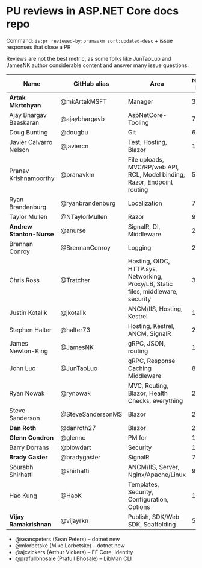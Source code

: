 #  PU reviews in ASP.NET Core docs repo

Command: `is:pr reviewed-by:pranavkm sort:updated-desc` + issue responses that close a PR

Reviews are not the best metric, as some folks like JunTaoLuo and JamesNK author considerable content and answer many issue questions.

| Name | GitHub alias | Area | reviewed-by:them |
| ---- | -------------| ---- | -------------- |
| **Artak Mkrtchyan** | @mkArtakMSFT | Manager | 3 |
| Ajay Bhargav Baaskaran | @ajaybhargavb | AspNetCore-Tooling | 7 |
| Doug Bunting | @dougbu | Git |	6 |
| Javier Calvarro Nelson |	@javiercn | Test, Hosting, Blazor |	10 |
| Pranav Krishnamoorthy | @pranavkm	| File uploads, MVC/RP/web API, RCL, Model binding, Razor, Endpoint routing |	51 |
| Ryan Brandenburg | @ryanbrandenburg |	Localization | 7 |
| Taylor Mullen	| @NTaylorMullen | Razor | 9 |
| **Andrew Stanton-Nurse** | @anurse | SignalR, DI, Middleware | 24 |
| Brennan Conroy | @BrennanConroy | Logging |	26 |
| Chris Ross | @Tratcher | Hosting, OIDC, HTTP.sys, Networking, Proxy/LB, Static files, middleware, security | 39 |
| Justin Kotalik | @jkotalik | ANCM/IIS, Hosting, Kestrel | 13 |
| Stephen Halter | @halter73 | Hosting, Kestrel, ANCM, SignalR | 23 |
| James Newton-King | @JamesNK | gRPC, JSON, routing | 19 |
| John Luo | @JunTaoLuo | gRPC, Response Caching Middleware | 8 |
| Ryan Nowak | @rynowak | MVC, Routing, Blazor, Health Checks, everything | 2 |
| Steve Sanderson | @SteveSandersonMS  | Blazor | 2 |
| **Dan Roth** | @danroth27 | Blazor | 26 |
| **Glenn Condron** | @glennc | PM for  | 1 |
| Barry Dorrans | @blowdart | Security | 18 |
| **Brady Gaster** | @bradygaster | SignalR | 7 |
| Sourabh Shirhatti | @shirhatti | ANCM/IIS, Server, Nginx/Apache/Linux | 9 |
| Hao Kung | @HaoK  | Templates, Security, Configuration, Options | 19 |
| **Vijay Ramakrishnan**| @vijayrkn | Publish, SDK/Web SDK, Scaffolding | 5 |

* @seancpeters (Sean Peters) – dotnet new
* @mlorbetske (Mike Lorbetske) – dotnet new
* @ajcvickers (Arthur Vickers) – EF Core, Identity
* @prafullbhosale (Prafull Bhosale) – LibMan CLI
    
